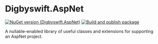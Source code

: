 # Digbyswift.AspNet

[![NuGet version (Digbyswift.AspNet)](https://img.shields.io/nuget/v/Digbyswift.AspNet.svg)](https://www.nuget.org/packages/Digbyswift.AspNet/)
[![Build and publish package](https://github.com/Digbyswift/Digbyswift.AspNet/actions/workflows/dotnet-build-publish.yml/badge.svg)](https://github.com/Digbyswift/Digbyswift.AspNet/actions/workflows/dotnet-build-publish.yml)

A nullable-enabled library of useful classes and extensions for supporting an AspNet project.
